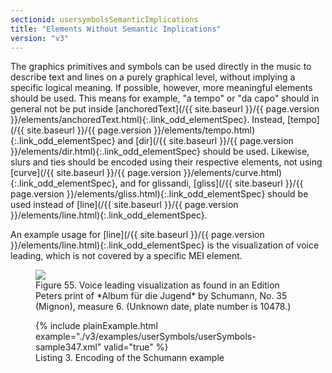 ```yaml
---
sectionid: usersymbolsSemanticImplications
title: "Elements Without Semantic Implications"
version: "v3"
---
```




The graphics primitives and symbols can be used directly in the music to describe
text and
lines on a purely graphical level, without implying a specific logical meaning. If
possible,
however, more meaningful elements should be used. This means for example, "a tempo"
or "da
capo" should in general not be put inside [anchoredText](/{{ site.baseurl }}/{{ page.version }}/elements/anchoredText.html){:.link_odd_elementSpec}. Instead, [tempo](/{{ site.baseurl }}/{{ page.version }}/elements/tempo.html){:.link_odd_elementSpec} and [dir](/{{ site.baseurl }}/{{ page.version }}/elements/dir.html){:.link_odd_elementSpec} should be used. Likewise, slurs and
ties should be encoded using their respective elements, not using [curve](/{{ site.baseurl }}/{{ page.version }}/elements/curve.html){:.link_odd_elementSpec}, and for glissandi, [gliss](/{{ site.baseurl }}/{{ page.version }}/elements/gliss.html){:.link_odd_elementSpec} should be used instead of [line](/{{ site.baseurl }}/{{ page.version }}/elements/line.html){:.link_odd_elementSpec}.

An example usage for [line](/{{ site.baseurl }}/{{ page.version }}/elements/line.html){:.link_odd_elementSpec} is the visualization of voice leading,
which is not covered by a specific MEI element.

<figure class="figure">
   <img src="../../../../guidelines/v3/Images/modules/usersymbols/mignon.png" class="img-responsive"></img>
   <figcaption class="figure-caption">Figure 55. Voice leading visualization as found in an Edition Peters print of *Album für
      die Jugend* by Schumann, No. 35 (Mignon), measure 6. (Unknown date, plate number
      is 10478.)
   </figcaption>
</figure>

<figure class="figure">{% include plainExample.html example="./v3/examples/userSymbols/userSymbols-sample347.xml" valid="true" %}
   
   <figcaption class="figure-caption">Listing 3. Encoding of the Schumann example</figcaption>
</figure>
